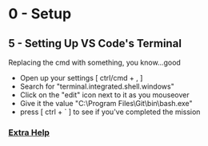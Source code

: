 # 0 - Setup
## 5 - Setting Up VS Code's Terminal
Replacing the cmd with something, you know...good

* Open up your settings [ ctrl/cmd + , ]
* Search for "terminal.integrated.shell.windows"
* Click on the "edit" icon next to it as you mouseover
* Give it the value "C:\\Program Files\\Git\\bin\\bash.exe"
* press [ ctrl + ` ] to see if you've completed the mission

### [Extra Help](https://code.visualstudio.com/docs/editor/integrated-terminal)